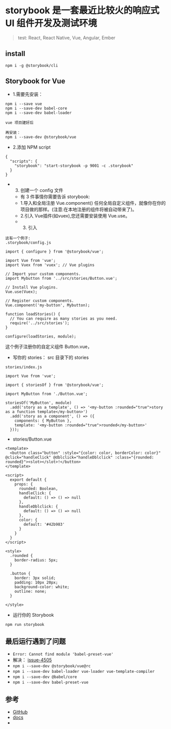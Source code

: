 # storybook 是一套最近比较火的响应式 UI 组件开发及测试环境

>test: React, React Native, Vue, Angular, Ember

## install

```
npm i -g @storybook/cli
```


## Storybook for Vue

- 1.需要先安装：
```
npm i --save vue
npm i --save-dev babel-core
npm i --save-dev babel-loader

vue 项目建好后

再安装：
npm i --save-dev @storybook/vue
```
- 2.添加 NPM script
```
{
  "scripts": {
    "storybook": "start-storybook -p 9001 -c .storybook"
  }
}
```

- 3. 创建一个  config 文件

  - 有 3 件事情你需要告诉 storybook:
  - 1.导入和全局注册 Vue.component() 任何全局自定义组件，就像你在你的项目做的那样。(注意:在本地注册的组件将被自动带来了)。
  - 2.引入 Vue插件(如vuex),您还需要安装使用 Vue.use。
  - 3. 引入
```
这有一个例子:
.storybook/config.js

import { configure } from '@storybook/vue';

import Vue from 'vue';
import Vuex from 'vuex'; // Vue plugins

// Import your custom components.
import Mybutton from '../src/stories/Button.vue';

// Install Vue plugins.
Vue.use(Vuex);

// Register custom components.
Vue.component('my-button', Mybutton);

function loadStories() {
  // You can require as many stories as you need.
  require('../src/stories');
}

configure(loadStories, module);
```
这个例子注册你的自定义组件 Button.vue，

- 写你的 stories： src 目录下的 stories
```
stories/index.js

import Vue from 'vue';

import { storiesOf } from '@storybook/vue';

import MyButton from './Button.vue';

storiesOf('MyButton', module)
  .add('story as a template', () => '<my-button :rounded="true">story as a function template</my-button>')
  .add('story as a component', () => ({
    components: { MyButton },
    template: '<my-button :rounded="true">rounded</my-button>'
  }));
```
- stories/Button.vue
```
<template>
  <button class="button" :style="{color: color, borderColor: color}" @click="handleClick" @dblclick="handleDblclick" :class="{rounded: rounded}"><slot></slot>!</button>
</template>

<script>
  export default {
    props: {
      rounded: Boolean,
      handleClick: {
        default: () => () => null
      },
      handleDblclick: {
        default: () => () => null
      },
      color: {
        default: '#42b983'
      }
    }
  }
</script>

<style>
  .rounded {
    border-radius: 5px;
  }

  .button {
    border: 3px solid;
    padding: 10px 20px;
    background-color: white;
    outline: none;
  }
  
</style>
```

- 运行你的 Storybook

```
npm run storybook
```

## 最后运行遇到了问题
-  `Error: Cannot find module 'babel-preset-vue'`
  - 解决： [issue-4505](https://github.com/storybooks/storybook/issues/4505)
  - `npm i --save-dev @storybook/vue@rc ` 
  - `npm i --save-dev babel-loader vue-loader vue-template-compiler `
  - `npm i --save-dev @babel/core`
  - `npm i --save-dev babel-preset-vue`
  


## 参考
- [GitHub](https://github.com/storybooks/storybook)
- [docs](https://storybook.js.org/)
- [](https://www.jianshu.com/p/c2e44de0ddfd)
